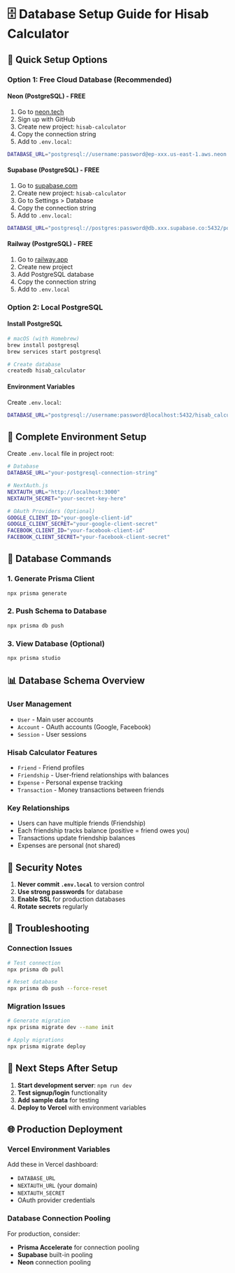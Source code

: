 # 🗄️ Database Setup Guide for Hisab Calculator

## 🚀 Quick Setup Options

### Option 1: Free Cloud Database (Recommended)

#### **Neon (PostgreSQL) - FREE**
1. Go to [neon.tech](https://neon.tech)
2. Sign up with GitHub
3. Create new project: `hisab-calculator`
4. Copy the connection string
5. Add to `.env.local`:
```bash
DATABASE_URL="postgresql://username:password@ep-xxx.us-east-1.aws.neon.tech/hisab_calculator?sslmode=require"
```

#### **Supabase (PostgreSQL) - FREE**
1. Go to [supabase.com](https://supabase.com)
2. Create new project: `hisab-calculator`
3. Go to Settings > Database
4. Copy the connection string
5. Add to `.env.local`:
```bash
DATABASE_URL="postgresql://postgres:password@db.xxx.supabase.co:5432/postgres"
```

#### **Railway (PostgreSQL) - FREE**
1. Go to [railway.app](https://railway.app)
2. Create new project
3. Add PostgreSQL database
4. Copy the connection string
5. Add to `.env.local`

### Option 2: Local PostgreSQL

#### **Install PostgreSQL**
```bash
# macOS (with Homebrew)
brew install postgresql
brew services start postgresql

# Create database
createdb hisab_calculator
```

#### **Environment Variables**
Create `.env.local`:
```bash
DATABASE_URL="postgresql://username:password@localhost:5432/hisab_calculator"
```

## 🔧 Complete Environment Setup

Create `.env.local` file in project root:

```bash
# Database
DATABASE_URL="your-postgresql-connection-string"

# NextAuth.js
NEXTAUTH_URL="http://localhost:3000"
NEXTAUTH_SECRET="your-secret-key-here"

# OAuth Providers (Optional)
GOOGLE_CLIENT_ID="your-google-client-id"
GOOGLE_CLIENT_SECRET="your-google-client-secret"
FACEBOOK_CLIENT_ID="your-facebook-client-id"
FACEBOOK_CLIENT_SECRET="your-facebook-client-secret"
```

## 🚀 Database Commands

### 1. Generate Prisma Client
```bash
npx prisma generate
```

### 2. Push Schema to Database
```bash
npx prisma db push
```

### 3. View Database (Optional)
```bash
npx prisma studio
```

## 📊 Database Schema Overview

### **User Management**
- `User` - Main user accounts
- `Account` - OAuth accounts (Google, Facebook)
- `Session` - User sessions

### **Hisab Calculator Features**
- `Friend` - Friend profiles
- `Friendship` - User-friend relationships with balances
- `Expense` - Personal expense tracking
- `Transaction` - Money transactions between friends

### **Key Relationships**
- Users can have multiple friends (Friendship)
- Each friendship tracks balance (positive = friend owes you)
- Transactions update friendship balances
- Expenses are personal (not shared)

## 🔐 Security Notes

1. **Never commit `.env.local`** to version control
2. **Use strong passwords** for database
3. **Enable SSL** for production databases
4. **Rotate secrets** regularly

## 🚨 Troubleshooting

### Connection Issues
```bash
# Test connection
npx prisma db pull

# Reset database
npx prisma db push --force-reset
```

### Migration Issues
```bash
# Generate migration
npx prisma migrate dev --name init

# Apply migrations
npx prisma migrate deploy
```

## 📱 Next Steps After Setup

1. **Start development server**: `npm run dev`
2. **Test signup/login** functionality
3. **Add sample data** for testing
4. **Deploy to Vercel** with environment variables

## 🌐 Production Deployment

### Vercel Environment Variables
Add these in Vercel dashboard:
- `DATABASE_URL`
- `NEXTAUTH_URL` (your domain)
- `NEXTAUTH_SECRET`
- OAuth provider credentials

### Database Connection Pooling
For production, consider:
- **Prisma Accelerate** for connection pooling
- **Supabase** built-in pooling
- **Neon** connection pooling
